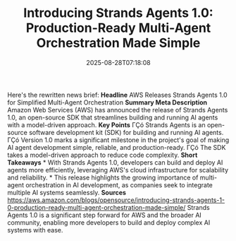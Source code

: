 ﻿---
title: "Introducing Strands Agents 1.0: Production-Ready Multi-Agent Orchestration Made Simple"
date: "2025-08-28T07:18:08"
category: "Markets"
summary: ""
slug: "introducing strands agents 10 productionready multiagent orc"
source_urls:
  - "https://aws.amazon.com/blogs/opensource/introducing-strands-agents-1-0-production-ready-multi-agent-orchestration-made-simple/"
seo:
  title: "Introducing Strands Agents 1.0: Production-Ready Multi-Agent Orchestration Made Simple | Hash n Hedge"
  description: ""
  keywords: ["news", "markets", "brief"]
---
Here's the rewritten news brief:  **Headline** AWS Releases Strands Agents 1.0 for Simplified Multi-Agent Orchestration  **Summary Meta Description** Amazon Web Services (AWS) has announced the release of Strands Agents 1.0, an open-source SDK that streamlines building and running AI agents with a model-driven approach.  **Key Points**  ΓÇó Strands Agents is an open-source software development kit (SDK) for building and running AI agents. ΓÇó Version 1.0 marks a significant milestone in the project's goal of making AI agent development simple, reliable, and production-ready. ΓÇó The SDK takes a model-driven approach to reduce code complexity.  **Short Takeaways**  * With Strands Agents 1.0, developers can build and deploy AI agents more efficiently, leveraging AWS's cloud infrastructure for scalability and reliability. * This release highlights the growing importance of multi-agent orchestration in AI development, as companies seek to integrate multiple AI systems seamlessly.  **Sources** https://aws.amazon.com/blogs/opensource/introducing-strands-agents-1-0-production-ready-multi-agent-orchestration-made-simple/ Strands Agents 1.0 is a significant step forward for AWS and the broader AI community, enabling more developers to build and deploy complex AI systems with ease. 
